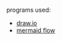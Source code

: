 programs used: 
* [draw.io](app.diagrams.net)
* [mermaid flow](https://www.mermaidflow.app/editor)


